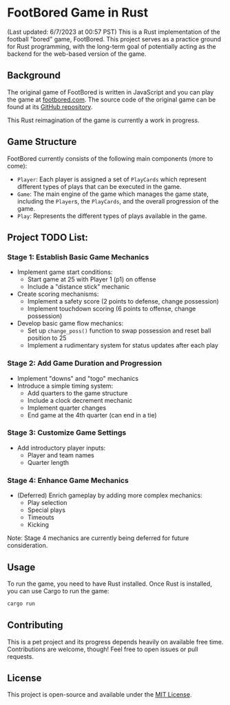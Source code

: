 # FootBored Game in Rust

(Last updated: 6/7/2023 at 00:57 PST)
This is a Rust implementation of the football "bored" game, FootBored. This project serves as a practice ground for Rust programming, with the long-term goal of potentially acting as the backend for the web-based version of the game. 

## Background

The original game of FootBored is written in JavaScript and you can play the game at [footbored.com](https://footbored.com). The source code of the original game can be found at its [GitHub repository](https://github.com/SAMulation/fbg-5.1).

This Rust reimagination of the game is currently a work in progress.

## Game Structure

FootBored currently consists of the following main components (more to come):

- `Player`: Each player is assigned a set of `PlayCards` which represent different types of plays that can be executed in the game.
- `Game`: The main engine of the game which manages the game state, including the `Player`s, the `PlayCards`, and the overall progression of the game.
- `Play`: Represents the different types of plays available in the game.

## Project TODO List:

### Stage 1: Establish Basic Game Mechanics
- Implement game start conditions:
  - Start game at 25 with Player 1 (p1) on offense
  - Include a "distance stick" mechanic
- Create scoring mechanisms:
  - Implement a safety score (2 points to defense, change possession)
  - Implement touchdown scoring (6 points to offense, change possession)
- Develop basic game flow mechanics:
  - Set up `change_poss()` function to swap possession and reset ball position to 25
  - Implement a rudimentary system for status updates after each play

### Stage 2: Add Game Duration and Progression
- Implement "downs" and "togo" mechanics
- Introduce a simple timing system:
  - Add quarters to the game structure
  - Include a clock decrement mechanic
  - Implement quarter changes
  - End game at the 4th quarter (can end in a tie)

### Stage 3: Customize Game Settings
- Add introductory player inputs:
  - Player and team names
  - Quarter length

### Stage 4: Enhance Game Mechanics
- (Deferred) Enrich gameplay by adding more complex mechanics:
  - Play selection
  - Special plays
  - Timeouts
  - Kicking

Note: Stage 4 mechanics are currently being deferred for future consideration.

## Usage

To run the game, you need to have Rust installed. Once Rust is installed, you can use Cargo to run the game:

```bash
cargo run
```

## Contributing
This is a pet project and its progress depends heavily on available free time. Contributions are welcome, though! Feel free to open issues or pull requests.

## License
This project is open-source and available under the [MIT License](https://www.mit.edu/~amini/LICENSE.md).